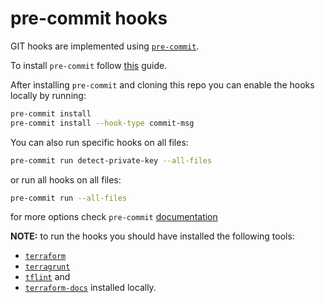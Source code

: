# pre-commit hooks

GIT hooks are implemented using [`pre-commit`](https://pre-commit.com/).

To install `pre-commit` follow [this](https://pre-commit.com/#install) guide.

After installing `pre-commit` and cloning this repo you can enable the hooks locally by running:

```bash
pre-commit install
pre-commit install --hook-type commit-msg
```

You can also run specific hooks on all files:

```bash
pre-commit run detect-private-key --all-files
```

or run all hooks on all files:

```bash
pre-commit run --all-files
```

for more options check `pre-commit` [documentation](https://pre-commit.com/#advanced)

**NOTE:** to run the hooks you should have installed the following tools:

* [`terraform`](https://www.terraform.io/downloads.html)
* [`terragrunt`](https://terragrunt.gruntwork.io/docs/getting-started/install/)
* [`tflint`](https://github.com/terraform-linters/tflint) and
* [`terraform-docs`](https://github.com/terraform-docs/terraform-docs) installed locally.
